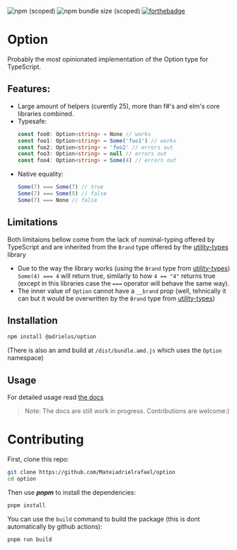 ![npm (scoped)](https://img.shields.io/npm/v/@adrielus/option?style=for-the-badge)
![npm bundle size (scoped)](https://img.shields.io/bundlephobia/minzip/@adrielus/option?style=for-the-badge)
[![forthebadge](https://forthebadge.com/images/badges/powered-by-water.svg)](https://forthebadge.com)

# Option

Probably the most opinionated implementation of the Option type for TypeScript.

## Features:

-   Large amount of helpers (curently 25), more than f#'s and elm's core libraries combined.
-   Typesafe:
    ```ts
    const foo0: Option<string> = None // works
    const foo1: Option<string> = Some('foo1') // works
    const foo2: Option<string> = 'foo2' // errors out
    const foo3: Option<string> = null // errors out
    const foo4: Option<string> = Some(4) // errors out
    ```
-   Native equality:
    ```ts
    Some(7) === Some(7) // true
    Some(7) === Some(5) // false
    Some(7) === None // false
    ```

## Limitations

Both limitaions bellow come from the lack of nominal-typing offered by TypeScript and are inherited from the `Brand` type offered by the [utility-types](https://github.com/piotrwitek/utility-types) library

-   Due to the way the library works (using the `Brand`
    type from [utility-types](https://github.com/piotrwitezutility-types)) `Some(4) === 4` will return true, similarly to how `4 == "4"` returns true (except in this libraries case the `===` operator will behave the same way).
-   The inner value of `Option` cannot have a `__brand` prop
    (well, tehnically it can but it would be overwritten by the `Brand` type from [utility-types](https://github.com/piotrwitek/utility-types))

## Installation

```sh
npm install @adrielus/option
```

(There is also an amd build at `/dist/bundle.amd.js` which uses the `Option` namespace)

## Usage

For detailed usage read [the docs](https://github.com/Mateiadrielrafael/option/tree/master/docs/main.md)

> Note: The docs are still work in progress. Contributions are welcome:)

# Contributing

First, clone this repo:

```sh
git clone https://github.com/Mateiadrielrafael/option
cd option
```

Then use **_pnpm_** to install the dependencies:

```sh
pnpm install
```

You can use the `build` command to build the package (this is dont automatically by github actions):

```sh
pnpm run build
```

